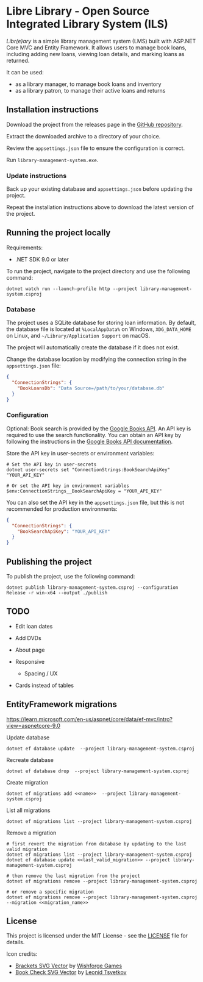 # Libre Library - Open Source Integrated Library System (ILS)

_Libr(e)ary_ is a simple library management system (LMS) built with ASP.NET Core MVC and Entity Framework. It allows users to manage book loans, including adding new loans, viewing loan details, and marking loans as returned.

It can be used:

- as a library manager, to manage book loans and inventory
- as a library patron, to manage their active loans and returns

## Installation instructions

Download the project from the releases page in the [GitHub repository](https://github.com/yvzn/library-management-system/releases).

Extract the downloaded archive to a directory of your choice.

Review the `appsettings.json` file to ensure the configuration is correct.

Run `library-management-system.exe`.

### Update instructions

Back up your existing database and `appsettings.json` before updating the project.

Repeat the installation instructions above to download the latest version of the project.

## Running the project locally

Requirements:
- .NET SDK 9.0 or later

To run the project, navigate to the project directory and use the following command:

```pwsh
dotnet watch run --launch-profile http --project library-management-system.csproj
```

### Database

The project uses a SQLite database for storing loan information. By default, the database file is located at `%LocalAppData%` on Windows, `XDG_DATA_HOME` on Linux, and `~/Library/Application Support` on macOS.

The project will automatically create the database if it does not exist.

Change the database location by modifying the connection string in the `appsettings.json` file:

```json
{
  "ConnectionStrings": {
    "BookLoansDb": "Data Source=/path/to/your/database.db"
  }
}
```

### Configuration

Optional: Book search is provided by the [Google Books API](https://developers.google.com/books/docs/overview). An API key is required to use the search functionality. You can obtain an API key by following the instructions in the [Google Books API documentation](https://developers.google.com/books/docs/v1/using#APIKey).

Store the API key in user-secrets or environment variables:

```pwsh
# Set the API key in user-secrets
dotnet user-secrets set "ConnectionStrings:BookSearchApiKey" "YOUR_API_KEY"

# Or set the API key in environment variables
$env:ConnectionStrings__BookSearchApiKey = "YOUR_API_KEY"
```

You can also set the API key in the `appsettings.json` file, but this is not recommended for production environments:

```json
{
  "ConnectionStrings": {
    "BookSearchApiKey": "YOUR_API_KEY"
  }
}
```

## Publishing the project

To publish the project, use the following command:

```pwsh
dotnet publish library-management-system.csproj --configuration Release -r win-x64 --output ./publish
```

## TODO

- Edit loan dates

- Add DVDs

- About page

- Responsive
	- Spacing / UX

- Cards instead of tables

## EntityFramework migrations

<https://learn.microsoft.com/en-us/aspnet/core/data/ef-mvc/intro?view=aspnetcore-9.0>

Update database

```pwsh
dotnet ef database update  --project library-management-system.csproj
```

Recreate database

```pwsh
dotnet ef database drop  --project library-management-system.csproj
```

Create migration

```pwsh
dotnet ef migrations add <<name>>  --project library-management-system.csproj
```

List all migrations

```pwsh
dotnet ef migrations list --project library-management-system.csproj
```

Remove a migration

```pwsh
# first revert the migration from database by updating to the last valid migration
dotnet ef migrations list --project library-management-system.csproj
dotnet ef database update <<last_valid_migration>> --project library-management-system.csproj

# then remove the last migration from the project
dotnet ef migrations remove --project library-management-system.csproj

# or remove a specific migration
dotnet ef migrations remove --project library-management-system.csproj --migration <<migration_name>>
```

## License

This project is licensed under the MIT License - see the [LICENSE](LICENSE) file for details.

Icon credits:

- [Brackets SVG Vector](https://www.svgrepo.com/author/wishforge.games/) by [Wishforge Games](https://wishforge.games/)
- [Book Check SVG Vector](https://www.svgrepo.com/author/Leonid%20Tsvetkov/) by [Leonid Tsvetkov](https://www.figma.com/@leonid?ref=svgrepo.com)


